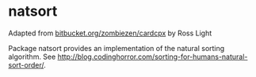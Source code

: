 # natsort

Adapted from [bitbucket.org/zombiezen/cardcpx](https://bitbucket.org/zombiezen/cardcpx/src/902f68ff43ef38482b3a747c71193c3ac7f9ff62/natsort/sort.go) by Ross Light

Package natsort provides an implementation of the natural sorting algorithm.
See http://blog.codinghorror.com/sorting-for-humans-natural-sort-order/.
